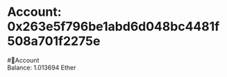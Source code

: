 
Account: 0x263e5f796be1abd6d048bc4481f508a701f2275e
===================================================
  
#📜Account  
Balance: 1.013694 Ether